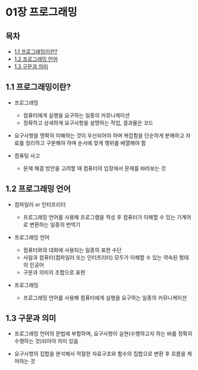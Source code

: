 # 01장 프로그래밍


## 목차

- [1.1 프로그래밍이란?](#1.1)
- [1.2 프로그래밍 언어](#1.2)
- [1.3 구문과 의미](#1.3)


## 1.1 프로그래밍이란?<a name="1.1"></a>

- 프로그래밍
	- 컴퓨터에게 실행을 요구하는 일종의 커뮤니케이션
	- 정확하고 상세하게 요구사항을 설명하는 작업, 결과물은 코드

- 요구사항을 명확히 이해하는 것이 우선되어야 하며 복잡함을 단순하게 분해하고 자료를 정리하고 구분해야 하며 순서에 맞게 행위를 배열해야 함

- 컴퓨팅 사고
	- 문제 해결 방안을 고려할 때 컴퓨터의 입장에서 문제를 바라보는 것


## 1.2 프로그래밍 언어<a name="1.2"></a>

- 컴파일러 or 인터프리터
	- 프로그래밍 언어를 사용해 프로그램을 작성 후 컴퓨터가 이해할 수 있는 기계어로 변환하는 일종의 번역기

- 프로그래밍 언어
	- 컴퓨터와의 대화에 사용되는 일종의 표현 수단
	- 사람과 컴퓨터(컴파일러 또는 인터프리터) 모두가 이해할 수 있는 약속된 형태의 인공어
	- 구문과 의미의 조합으로 표현

- 프로그래밍
	- 프로그래밍 언어를 사용해 컴퓨터에게 실행을 요구하는 일종의 커뮤니케이션


## 1.3 구문과 의미<a name="1.3"></a>

- 프로그래밍 언어의 문법에 부합하며, 요구사항이 실현(수행하고자 하는 바를 정확히 수행하는 것)되어야 의미 있음

- 요구사항의 집합을 분석해서 적절한 자료구조와 함수의 집합으로 변환 후 흐름을 제어하는 것